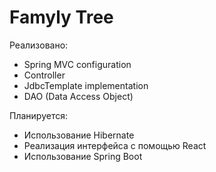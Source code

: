 # Famyly Tree

Реализовано:
  * Spring MVC configuration
  * Controller
  * JdbcTemplate implementation
  * DAO (Data Access Object)

Планируется:
  * Использование Hibernate
  * Реализация интерфейса с помощью React
  * Использование Spring Boot
